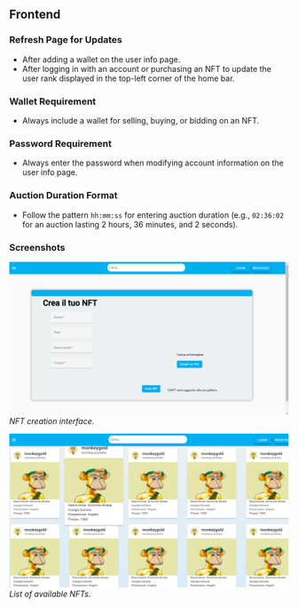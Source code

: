 ## Frontend

### Refresh Page for Updates
- After adding a wallet on the user info page.
- After logging in with an account or purchasing an NFT to update the user rank displayed in the top-left corner of the home bar.

### Wallet Requirement
- Always include a wallet for selling, buying, or bidding on an NFT.

### Password Requirement
- Always enter the password when modifying account information on the user info page.

### Auction Duration Format
- Follow the pattern `hh:mm:ss` for entering auction duration (e.g., `02:36:02` for an auction lasting 2 hours, 36 minutes, and 2 seconds).

### Screenshots

![NFT Creation](nftCreation.png)
*NFT creation interface.*

![NFT List](NFTlist.png)
*List of available NFTs.*
